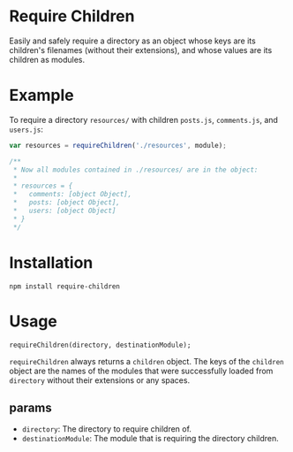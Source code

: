 Require Children
================

Easily and safely require a directory as an object whose keys are its children's filenames (without their extensions), 
and whose values are its children as modules.

# Example

To require a directory `resources/` with children `posts.js`, `comments.js`, and `users.js`:

```javascript
var resources = requireChildren('./resources', module);

/**
 * Now all modules contained in ./resources/ are in the object:
 *
 * resources = {
 *   comments: [object Object],
 *   posts: [object Object],
 *   users: [object Object]
 * } 
 */
```

# Installation

`npm install require-children`

# Usage

`requireChildren(directory, destinationModule);`

`requireChildren` always returns a `children` object. The keys of the `children` object are the names of the modules 
that were successfully loaded from `directory` without their extensions or any spaces.

## params
+ <String> `directory`: The directory to require children of.
+ <NodeJS Module> `destinationModule`: The module that is requiring the directory children.

